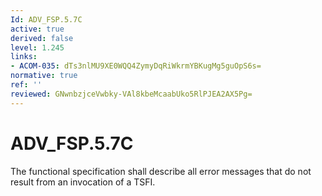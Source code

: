 ```yaml
---
Id: ADV_FSP.5.7C
active: true
derived: false
level: 1.245
links:
- ACOM-035: dTs3nlMU9XE0WQQ4ZymyDqRiWkrmYBKugMg5guOpS6s=
normative: true
ref: ''
reviewed: GNwnbzjceVwbky-VAl8kbeMcaabUko5RlPJEA2AX5Pg=
---
```


# ADV_FSP.5.7C

The functional specification shall describe all error messages that do not result from an invocation of a TSFI.